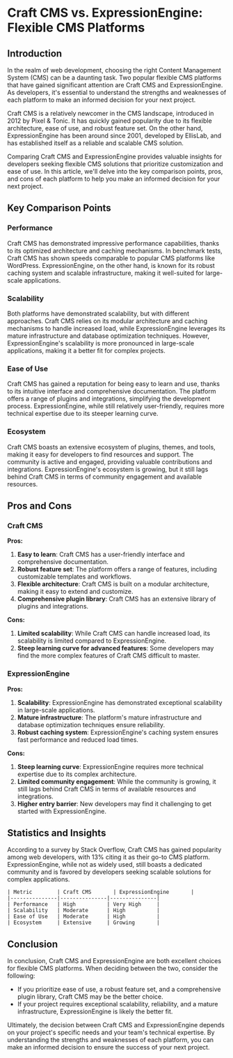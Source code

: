 # Craft CMS vs. ExpressionEngine: Flexible CMS Platforms
## Introduction

In the realm of web development, choosing the right Content Management System (CMS) can be a daunting task. Two popular flexible CMS platforms that have gained significant attention are Craft CMS and ExpressionEngine. As developers, it's essential to understand the strengths and weaknesses of each platform to make an informed decision for your next project.

Craft CMS is a relatively newcomer in the CMS landscape, introduced in 2012 by Pixel & Tonic. It has quickly gained popularity due to its flexible architecture, ease of use, and robust feature set. On the other hand, ExpressionEngine has been around since 2001, developed by EllisLab, and has established itself as a reliable and scalable CMS solution.

Comparing Craft CMS and ExpressionEngine provides valuable insights for developers seeking flexible CMS solutions that prioritize customization and ease of use. In this article, we'll delve into the key comparison points, pros, and cons of each platform to help you make an informed decision for your next project.

## Key Comparison Points

### Performance

Craft CMS has demonstrated impressive performance capabilities, thanks to its optimized architecture and caching mechanisms. In benchmark tests, Craft CMS has shown speeds comparable to popular CMS platforms like WordPress. ExpressionEngine, on the other hand, is known for its robust caching system and scalable infrastructure, making it well-suited for large-scale applications.

### Scalability

Both platforms have demonstrated scalability, but with different approaches. Craft CMS relies on its modular architecture and caching mechanisms to handle increased load, while ExpressionEngine leverages its mature infrastructure and database optimization techniques. However, ExpressionEngine's scalability is more pronounced in large-scale applications, making it a better fit for complex projects.

### Ease of Use

Craft CMS has gained a reputation for being easy to learn and use, thanks to its intuitive interface and comprehensive documentation. The platform offers a range of plugins and integrations, simplifying the development process. ExpressionEngine, while still relatively user-friendly, requires more technical expertise due to its steeper learning curve.

### Ecosystem

Craft CMS boasts an extensive ecosystem of plugins, themes, and tools, making it easy for developers to find resources and support. The community is active and engaged, providing valuable contributions and integrations. ExpressionEngine's ecosystem is growing, but it still lags behind Craft CMS in terms of community engagement and available resources.

## Pros and Cons

### Craft CMS

**Pros:**

1. **Easy to learn**: Craft CMS has a user-friendly interface and comprehensive documentation.
2. **Robust feature set**: The platform offers a range of features, including customizable templates and workflows.
3. **Flexible architecture**: Craft CMS is built on a modular architecture, making it easy to extend and customize.
4. **Comprehensive plugin library**: Craft CMS has an extensive library of plugins and integrations.

**Cons:**

1. **Limited scalability**: While Craft CMS can handle increased load, its scalability is limited compared to ExpressionEngine.
2. **Steep learning curve for advanced features**: Some developers may find the more complex features of Craft CMS difficult to master.

### ExpressionEngine

**Pros:**

1. **Scalability**: ExpressionEngine has demonstrated exceptional scalability in large-scale applications.
2. **Mature infrastructure**: The platform's mature infrastructure and database optimization techniques ensure reliability.
3. **Robust caching system**: ExpressionEngine's caching system ensures fast performance and reduced load times.

**Cons:**

1. **Steep learning curve**: ExpressionEngine requires more technical expertise due to its complex architecture.
2. **Limited community engagement**: While the community is growing, it still lags behind Craft CMS in terms of available resources and integrations.
3. **Higher entry barrier**: New developers may find it challenging to get started with ExpressionEngine.

## Statistics and Insights

According to a survey by Stack Overflow, Craft CMS has gained popularity among web developers, with 13% citing it as their go-to CMS platform. ExpressionEngine, while not as widely used, still boasts a dedicated community and is favored by developers seeking scalable solutions for complex applications.

```
| Metric        | Craft CMS       | ExpressionEngine       |
|---------------|---------------|---------------|
| Performance   | High          | Very High     |
| Scalability   | Moderate      | High          |
| Ease of Use   | Moderate      | High          |
| Ecosystem     | Extensive     | Growing       |
```

## Conclusion

In conclusion, Craft CMS and ExpressionEngine are both excellent choices for flexible CMS platforms. When deciding between the two, consider the following:

* If you prioritize ease of use, a robust feature set, and a comprehensive plugin library, Craft CMS may be the better choice.
* If your project requires exceptional scalability, reliability, and a mature infrastructure, ExpressionEngine is likely the better fit.

Ultimately, the decision between Craft CMS and ExpressionEngine depends on your project's specific needs and your team's technical expertise. By understanding the strengths and weaknesses of each platform, you can make an informed decision to ensure the success of your next project.